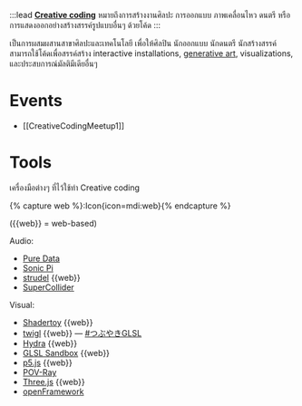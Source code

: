 :::lead
**[Creative coding](https://en.wikipedia.org/wiki/Creative_coding)** หมายถึงการสร้างงานศิลปะ การออกแบบ ภาพเคลื่อนไหว ดนตรี หรือการแสดงออกอย่างสร้างสรรค์รูปแบบอื่นๆ ด้วยโค้ด
:::

เป็นการผสมผสานสาขาศิลปะและเทคโนโลยี เพื่อให้ศิลปิน นักออกแบบ นักดนตรี นักสร้างสรรค์ สามารถใช้โค้ดเพื่อสรรค์สร้าง interactive installations, [generative art](https://www.faa.chula.ac.th/SelfLearningFaamai/detailform/182), visualizations, และประสบการณ์มัลติมีเดียอื่นๆ

# Events

- [[CreativeCodingMeetup1]]

# Tools

เครื่องมือต่างๆ ที่ไว้ใช้ทำ Creative coding

{% capture web %}:Icon{icon=mdi:web}{% endcapture %}

({{web}} = web-based)

Audio:

- [Pure Data](https://puredata.info/)
- [Sonic Pi](https://sonic-pi.net/)
- [strudel](https://strudel.tidalcycles.org/) {{web}}
- [SuperCollider](https://supercollider.github.io/)

Visual:

- [Shadertoy](https://www.shadertoy.com/) {{web}}
- [twigl](https://twigl.app/) {{web}} — [#つぶやきGLSL](https://twitter.com/hashtag/%E3%81%A4%E3%81%B6%E3%82%84%E3%81%8DGLSL?src=hashtag_click)
- [Hydra](https://hydra.ojack.xyz/) {{web}}
- [GLSL Sandbox](https://glslsandbox.com/) {{web}}
- [p5.js](https://p5js.org/) {{web}}
- [POV-Ray](http://www.povray.org/)
- [Three.js](https://threejs.org/) {{web}}
- [openFramework](https://openframeworks.cc/)
